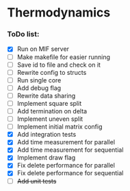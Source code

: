 # Thermodynamics

### ToDo list:

- [x] Run on MIF server
- [ ] Make makefile for easier running
- [ ] Save id to file and check on it
- [ ] Rewrite config to structs
- [ ] Run single core
- [ ] Add debug flag
- [ ] Rewrite data sharing
- [ ] Implement square split
- [ ] Add termination on delta
- [ ] Implement uneven split
- [ ] Implement initial matrix config
- [x] Add integration tests
- [x] Add time measurement for parallel
- [x] Add time measurement for sequential
- [x] Implement draw flag
- [x] Fix delete performance for parallel
- [x] Fix delete performance for sequential
- [ ] ~~Add unit tests~~